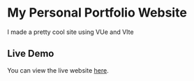 # My Personal Portfolio Website

I made a pretty cool site using VUe and VIte

## Live Demo

You can view the live website [here](dewaynebarnes.com).
